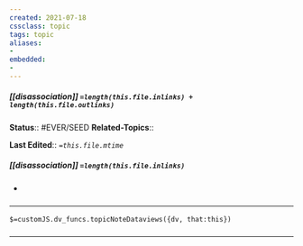 ```yaml
---
created: 2021-07-18
cssclass: topic
tags: topic
aliases:
- 
embedded:
- 
---
```

 
##### [[disassociation]] `=length(this.file.inlinks) + length(this.file.outlinks)`


**Status**:: #EVER/SEED 
**Related-Topics**:: 

**Last Edited**:: *`=this.file.mtime`*
##### [[disassociation]] `=length(this.file.inlinks)` 
- 

### <hr class="dataviews"/>

`$=customJS.dv_funcs.topicNoteDataviews({dv, that:this})`


### <hr class="references"/>